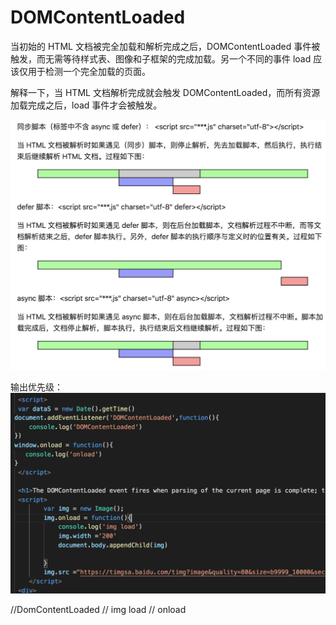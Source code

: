 # DOMContentLoaded

当初始的 HTML 文档被完全加载和解析完成之后，DOMContentLoaded 事件被触发，而无需等待样式表、图像和子框架的完成加载。另一个不同的事件 load 应该仅用于检测一个完全加载的页面。



解释一下，当 HTML 文档解析完成就会触发 DOMContentLoaded，而所有资源加载完成之后，load 事件才会被触发。


![](media/15456153279055.jpg)


输出优先级：
![](media/15456173874871.jpg)

//DomContentLoaded
// img load
// onload


